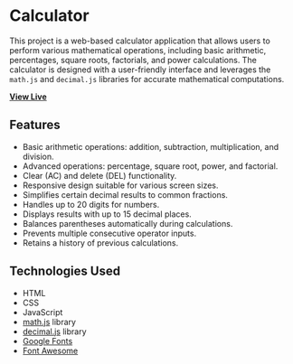 # Calculator

This project is a web-based calculator application that allows users to perform various mathematical operations, including basic arithmetic, percentages, square roots, factorials, and power calculations. The calculator is designed with a user-friendly interface and leverages the `math.js` and `decimal.js` libraries for accurate mathematical computations.

 **[View Live](https://manish-singh-ranawat.github.io/Calculator/)**

## Features
- Basic arithmetic operations: addition, subtraction, multiplication, and division.
- Advanced operations: percentage, square root, power, and factorial.
- Clear (AC) and delete (DEL) functionality.
- Responsive design suitable for various screen sizes.
- Simplifies certain decimal results to common fractions.
- Handles up to 20 digits for numbers.
- Displays results with up to 15 decimal places.
- Balances parentheses automatically during calculations.
- Prevents multiple consecutive operator inputs.
- Retains a history of previous calculations.

## Technologies Used
- HTML
- CSS
- JavaScript
- [math.js](https://mathjs.org/) library
- [decimal.js](https://github.com/MikeMcl/decimal.js/) library
- [Google Fonts](https://fonts.google.com/)
- [Font Awesome](https://fontawesome.com/)
